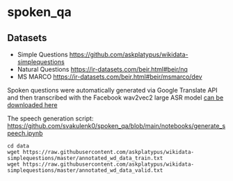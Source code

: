# spoken_qa

## Datasets

* Simple Questions https://github.com/askplatypus/wikidata-simplequestions
* Natural Questions https://ir-datasets.com/beir.html#beir/nq
* MS MARCO https://ir-datasets.com/beir.html#beir/msmarco/dev

Spoken questions were automatically generated via Google Translate API and then transcribed with the Facebook wav2vec2 large ASR model [can be downloaded here](https://drive.google.com/drive/folders/1c3QByuZROJbJZzEXEOKOgpHCtU9gH-s9?usp=sharing)


The speech generation script: https://github.com/svakulenk0/spoken_qa/blob/main/notebooks/generate_speech.ipynb


```
cd data
wget https://raw.githubusercontent.com/askplatypus/wikidata-simplequestions/master/annotated_wd_data_train.txt
wget https://raw.githubusercontent.com/askplatypus/wikidata-simplequestions/master/annotated_wd_data_valid.txt
```
